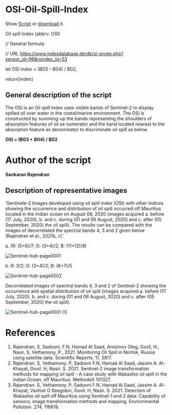 # OSI-Oil-Spill-Index
<script src="https://ajax.googleapis.com/ajax/libs/jquery/3.5.1/jquery.min.js"></script>
<script>
$(document).ready(function(){
  $("button").click(function(){
    $("p").hide(1000);
  });
});
</script>
Show <a href="https://custom-scripts.sentinel-hub.com/sentinel-2/ndmi//">Script</a> or <a href="https://custom-scripts.sentinel-hub.com/custom-scripts/sentinel-2/ndmi/script.js">download</a> it.

<p>Oil spill Index (abbrv. OSI)</p>
<p>// General formula:</p> 
<p>// URL <a href="https://www.indexdatabase.de/db/si-single.php?sensor_id=96&rsindex_id=53">https://www.indexdatabase.de/db/si-single.php?sensor_id=96&rsindex_id=53</a></p>

 
<p>let OSI index = (B03 – B04) / B02;</p>
<p>return[index]</p>


<h2>General description of the script</h2>
<p>The OSI is an Oil spill Index uses visible bands of Sentinel-2 to display spilled oil over water in the costal/marine environment. The OSI is constructed by summing-up the bands representing the shoulders of absorption features of oil as numerator and the band located nearest to the absorption feature as denominator to discriminate oil spill as below.</p>
<p><b>OSI = (B03 + B04) / B02</b><p>

<h1>Author of the script</h1>
<b>Sankaran Rajendran</b>


<h2>Description of representative images</h2>
<p>‘Sentinele-2 Images developed using oil spill index (OSI) with other indices showing the occurrence and distribution of oil spill occurred off Mauritius located in the Indian ocean on August 06, 2020 (images acquired a. before (17 July, 2020), b. and c. during (01 and 06 August, 2020) and c. after (05 September, 2020) the oil spill). The results can be compared with the images of decorrelated the spectral bands 4, 3 and 2 given below (Rajendran et al., 2021b, c)’.</p>

<p>a. (R: (5+6)/7; G: (3+4)/2; B: (11+12)/8)</p>

![Sentinel-hub-page0001](https://user-images.githubusercontent.com/83344701/116521006-1a278080-a8dc-11eb-93aa-f3c7b62abe77.jpg)

<p>b. R: 3/2; G: (3+4)/2; B: (6+7)/5</p>

![Sentinel-hub-page0002](https://user-images.githubusercontent.com/83344701/116521066-2dd2e700-a8dc-11eb-88d5-af99356038fb.jpg)

<p>Decorrelated images of spectral bands 4, 3 and 2 of Sentinel-2 showing the occurrence and spatial distribution of oil spill (images acquired a. before (17 July, 2020), b. and c. during (01 and 06 August, 2020) and c. after (05 September, 2020) the oil spill).</p>

![Sentinel-hub-page0001 (1)](https://user-images.githubusercontent.com/83344701/116521231-5fe44900-a8dc-11eb-9ebc-451601306003.jpg)


<h1>References</h1>
<ol>
  <li>Rajendran, S, Sadooni, F.N, Hamad Al Saad, Anisimov Oleg, Govil, H., Nasir, S, Vethamony, P., 2021. Monitoring Oil Spill in Norilsk, Russia using satellite data. Scientific Reports. 11, 3817.</li>
  <li>Rajendran. S, Vethamony. P, Sadooni F.N, Hamad Al Saad, Jassim A. Al-Khayat, Govil. H, Nasir. S. 2021. Sentinel-2 image transformation methods for mapping oil spill - A case study with Wakashio oil spill in the Indian Ocean, off Mauritius. MethodsX 101327.</li>
  <li>Rajendran. S, Vethamony. P, Sadooni F.N, Hamad Al Saad, Jassim A. Al-Khayat, Vashist O Seegobin, Govil. H, Nasir. S. 2021. Detection of Wakashio oil spill off Mauritius using Sentinel-1 and 2 data: Capability of sensors, image transformation methods and mapping. Environmental Pollution. 274, 116618.</li>
</ol> 
